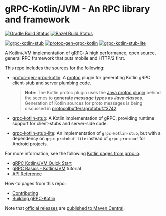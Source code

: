 # gRPC-Kotlin/JVM - An RPC library and framework

[![Gradle Build Status][]](https://github.com/grpc/grpc-kotlin/actions?query=workflow%3A%22Gradle+Build%22)
[![Bazel Build Status][]](https://github.com/grpc/grpc-kotlin/actions?query=workflow%3A%22Bazel+Build%22)

[![grpc-kotlin-stub][label:stub]][maven:stub]
[![protoc-gen-grpc-kotlin][label:plugin]][maven:plugin]
[![grpc-kotlin-stub-lite][label:stub-lite]][maven:stub-lite]

A Kotlin/JVM implementation of [gRPC](https://grpc.io): A high performance, open
source, general RPC framework that puts mobile and HTTP/2 first.

This repo includes the sources for the following:

- [protoc-gen-grpc-kotlin](compiler): A [protoc][] plugin for generating Kotlin
  gRPC client-stub and server plumbing code.

  > **Note:** The Kotlin protoc plugin uses the [Java protoc plugin][gen-java]
  > behind the scenes to **generate _message types_ as _Java classes_**.
  > Generation of Kotlin sources for proto messages is being discussed in
  > [protocolbuffers/protobuf#3742][].

- [grpc-kotlin-stub](stub): A Kotlin implementation of gRPC, providing runtime
  support for client-stubs and server-side code.

- [grpc-kotlin-stub-lite](stub-lite): An implementation of `grpc-kotlin-stub`,
  but with a dependency on `grpc-protobuf-lite` instead of `grpc-protobuf` for
  Android projects.

For more information, see the following [Kotlin pages from grpc.io][]:

- [gRPC Kotlin/JVM Quick Start][]
- [gRPC Basics - Kotlin/JVM][] tutorial
- [API Reference][]

How-to pages from this repo:

- [Contributing](CONTRIBUTING.md)
- [Building gRPC-Kotlin](BUILDING.md)

Note that [official releases][] are [published to Maven Central][].

[API Reference]: https://grpc.io/docs/languages/kotlin/api
[Gradle Build Status]: https://github.com/grpc/grpc-kotlin/workflows/Gradle%20Build/badge.svg
[Bazel Build Status]: https://github.com/grpc/grpc-kotlin/workflows/Bazel%20Build/badge.svg
[gen-java]: https://github.com/grpc/grpc-java/tree/master/compiler
[gRPC Kotlin/JVM Quick Start]: https://grpc.io/docs/languages/kotlin/quickstart
[gRPC Basics - Kotlin/JVM]: https://grpc.io/docs/languages/kotlin/basics
[Kotlin pages from grpc.io]: https://grpc.io/docs/languages/kotlin
[label:plugin]: https://img.shields.io/maven-central/v/io.grpc/protoc-gen-grpc-kotlin.svg?label=protoc-gen-grpc-kotlin
[label:stub]: https://img.shields.io/maven-central/v/io.grpc/grpc-kotlin-stub.svg?label=grpc-kotlin-stub
[label:stub-lite]: https://img.shields.io/maven-central/v/io.grpc/grpc-kotlin-stub-lite.svg?label=grpc-kotlin-stub-lite
[maven:plugin]: https://search.maven.org/search?q=g:%22io.grpc%22%20AND%20a:%22protoc-gen-grpc-kotlin%22
[maven:stub]: https://search.maven.org/search?q=g:%22io.grpc%22%20AND%20a:%22grpc-kotlin-stub%22
[maven:stub-lite]: https://search.maven.org/search?q=g:%22io.grpc%22%20AND%20a:%22grpc-kotlin-stub-lite%22
[official releases]: https://github.com/grpc/grpc-kotlin/releases
[protoc]: https://github.com/protocolbuffers/protobuf#protocol-compiler-installation
[protocolbuffers/protobuf#3742]: https://github.com/protocolbuffers/protobuf/issues/3742
[published to Maven Central]: https://search.maven.org/search?q=g:io.grpc%20AND%20grpc-kotlin
